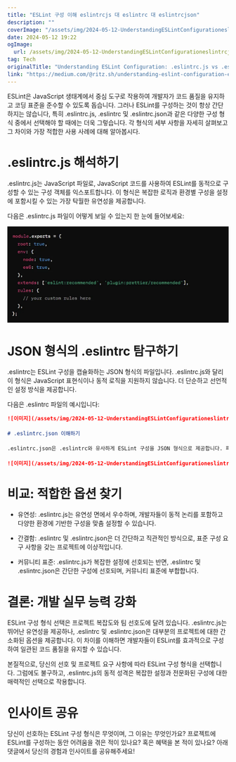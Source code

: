 ```yaml
---
title: "ESLint 구성 이해 eslintrcjs 대 eslintrc 대 eslintrcjson"
description: ""
coverImage: "/assets/img/2024-05-12-UnderstandingESLintConfigurationeslintrcjsvseslintrcvseslintrcjson_0.png"
date: 2024-05-12 19:22
ogImage: 
  url: /assets/img/2024-05-12-UnderstandingESLintConfigurationeslintrcjsvseslintrcvseslintrcjson_0.png
tag: Tech
originalTitle: "Understanding ESLint Configuration: .eslintrc.js vs .eslintrc vs .eslintrc.json"
link: "https://medium.com/@ritz.sh/understanding-eslint-configuration-eslintrc-js-vs-eslintrc-vs-eslintrc-json-287ec5e95bf4"
---
```



ESLint은 JavaScript 생태계에서 중심 도구로 작용하여 개발자가 코드 품질을 유지하고 코딩 표준을 준수할 수 있도록 돕습니다. 그러나 ESLint를 구성하는 것이 항상 간단하지는 않습니다, 특히 .eslintrc.js, .eslintrc 및 .eslintrc.json과 같은 다양한 구성 형식 중에서 선택해야 할 때에는 더욱 그렇습니다. 각 형식의 세부 사항을 자세히 살펴보고 그 차이와 가장 적합한 사용 사례에 대해 알아봅시다.

# .eslintrc.js 해석하기

.eslintrc.js는 JavaScript 파일로, JavaScript 코드를 사용하여 ESLint를 동적으로 구성할 수 있는 구성 객체를 익스포트합니다. 이 형식은 복잡한 로직과 환경별 구성을 설정에 포함시킬 수 있는 가장 탁월한 유연성을 제공합니다.

다음은 .eslintrc.js 파일이 어떻게 보일 수 있는지 한 눈에 들어보세요:  



<img src="/assets/img/2024-05-12-UnderstandingESLintConfigurationeslintrcjsvseslintrcvseslintrcjson_0.png" />

# JSON 형식의 .eslintrc 탐구하기

.eslintrc는 ESLint 구성을 캡슐화하는 JSON 형식의 파일입니다. .eslintrc.js와 달리 이 형식은 JavaScript 표현식이나 동적 로직을 지원하지 않습니다. 더 단순하고 선언적인 설정 방식을 제공합니다.

다음은 .eslintrc 파일의 예시입니다:



```markdown
![이미지](/assets/img/2024-05-12-UnderstandingESLintConfigurationeslintrcjsvseslintrcvseslintrcjson_1.png)

# .eslintrc.json 이해하기

.eslintrc.json은 .eslintrc와 유사하게 ESLint 구성을 JSON 형식으로 제공합니다. 파일 이름 규칙이 다르지만 동일한 목적을 제공합니다. 두 형식 모두 대부분의 프로젝트에서 간편하게 사용할 수 있도록 간결하고 사용이 간편합니다.

![이미지](/assets/img/2024-05-12-UnderstandingESLintConfigurationeslintrcjsvseslintrcvseslintrcjson_2.png)
```



# 비교: 적합한 옵션 찾기

- 유연성: .eslintrc.js는 유연성 면에서 우수하며, 개발자들이 동적 논리를 포함하고 다양한 환경에 기반한 구성을 맞춤 설정할 수 있습니다.

- 간결함: .eslintrc 및 .eslintrc.json은 더 간단하고 직관적인 방식으로, 표준 구성 요구 사항을 갖는 프로젝트에 이상적입니다.

- 커뮤니티 표준: .eslintrc.js가 복잡한 설정에 선호되는 반면, .eslintrc 및 .eslintrc.json은 간단한 구성에 선호되며, 커뮤니티 표준에 부합합니다.

# 결론: 개발 실무 능력 강화

ESLint 구성 형식 선택은 프로젝트 복잡도와 팀 선호도에 달려 있습니다. .eslintrc.js는 뛰어난 유연성을 제공하나, .eslintrc 및 .eslintrc.json은 대부분의 프로젝트에 대한 간소화된 옵션을 제공합니다. 이 차이를 이해하면 개발자들이 ESLint를 효과적으로 구성하여 일관된 코드 품질을 유지할 수 있습니다.



본질적으로, 당신의 선호 및 프로젝트 요구 사항에 따라 ESLint 구성 형식을 선택합니다. 그럼에도 불구하고, .eslintrc.js의 동적 성격은 복잡한 설정과 전문화된 구성에 대한 매력적인 선택으로 작용합니다.

# 인사이트 공유

당신이 선호하는 ESLint 구성 형식은 무엇이며, 그 이유는 무엇인가요? 프로젝트에 ESLint를 구성하는 동안 어려움을 겪은 적이 있나요? 혹은 혜택을 본 적이 있나요? 아래 댓글에서 당신의 경험과 인사이트를 공유해주세요!